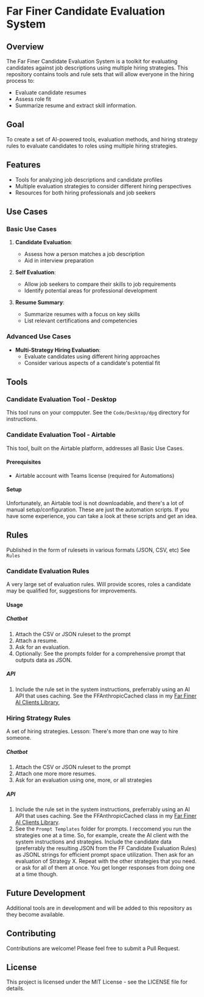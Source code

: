 # Far Finer Candidate Evaluation System

## Overview

The Far Finer Candidate Evaluation System is a toolkit for evaluating candidates against job descriptions using multiple hiring strategies. This repository contains tools and rule sets that will allow everyone in the hiring process to:
- Evaluate candidate resumes
- Assess role fit
- Summarize resume and extract skill information.

## Goal

To create a set of AI-powered tools, evaluation methods, and hiring strategy rules to evaluate candidates to roles using multiple hiring strategies.

## Features

- Tools for analyzing job descriptions and candidate profiles
- Multiple evaluation strategies to consider different hiring perspectives
- Resources for both hiring professionals and job seekers

## Use Cases

### Basic Use Cases

1. **Candidate Evaluation**: 
   - Assess how a person matches a job description
   - Aid in interview preparation

2. **Self Evaluation**: 
   - Allow job seekers to compare their skills to job requirements
   - Identify potential areas for professional development

3. **Resume Summary**: 
   - Summarize resumes with a focus on key skills
   - List relevant certifications and competencies

### Advanced Use Cases

- **Multi-Strategy Hiring Evaluation**: 
  - Evaluate candidates using different hiring approaches
  - Consider various aspects of a candidate's potential fit

## Tools

### Candidate Evaluation Tool - Desktop
This tool runs on your compputer. 
See the `Code/Desktop/dpg` directory for instructions.

### Candidate Evaluation Tool - Airtable

This tool, built on the Airtable platform, addresses all Basic Use Cases.

#### Prerequisites
- Airtable account with Teams license (required for Automations)

#### Setup
Unfortunately, an Airtable tool is not downloadable, and there's a lot of manual setup/configuration. These are just the automation scripts. If you have some experience, you can take a look at these scripts and get an idea. 

## Rules
Published in the form of rulesets in various formats (JSON, CSV, etc)
See `Rules`

### Candidate Evaluation Rules
A very large set of evaluation rules. Will provide scores, roles a candidate may be qualified for, suggestions for improvements.

#### Usage

##### Chatbot
1) Attach the CSV or JSON ruleset to the prompt
2) Attach a resume.
3) Ask for an evaluation.
4) Optionally: See the prompts folder for a comprehensive prompt that outputs data as JSON.

##### API
1) Include the rule set in the system instructions, preferrably using an AI API that uses caching. See the FFAnthropicCached class in my [Far Finer AI Clients Library](https://github.com/antquinonez/Far-Finer-AI-Clients), 

### Hiring Strategy Rules
A set of hiring strategies. Lesson: There's more than one way to hire someone.

##### Chatbot
1) Attach the CSV or JSON ruleset to the prompt
2) Attach one more more resumes.
3) Ask for an evaluation using one, more, or all strategies

##### API
1) Include the rule set in the system instructions, preferrably using an AI API that uses caching. See the FFAnthropicCached class in my [Far Finer AI Clients Library](https://github.com/antquinonez/Far-Finer-AI-Clients).
2) See the `Prompt Templates` folder for prompts. I reccomend you run the strategies one at a time. So, for example, create the AI client with the system instructions and strategies. Include the candidate data (preferrably the resulting JSON from the FF Candidate Evaluation Rules) as JSONL strings for efficient prompt space utilization. Then ask for an evaluation of Strategy X. Repeat with the other strategies that you need. or ask for all of them at once. You get longer responses from doing one at a time though.  

## Future Development

Additional tools are in development and will be added to this repository as they become available.

## Contributing
Contributions are welcome! Please feel free to submit a Pull Request.

## License
This project is licensed under the MIT License - see the LICENSE file for details.
